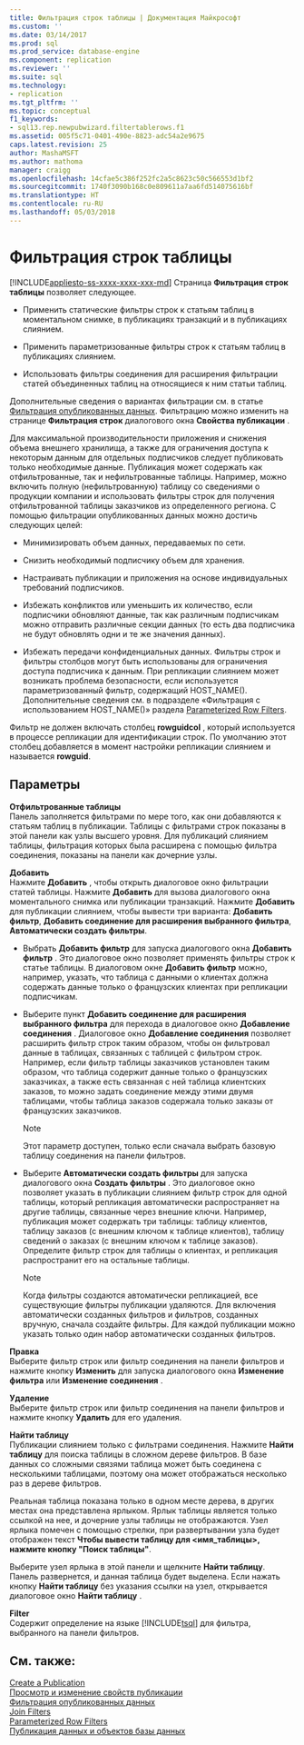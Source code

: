 ```yaml
---
title: Фильтрация строк таблицы | Документация Майкрософт
ms.custom: ''
ms.date: 03/14/2017
ms.prod: sql
ms.prod_service: database-engine
ms.component: replication
ms.reviewer: ''
ms.suite: sql
ms.technology:
- replication
ms.tgt_pltfrm: ''
ms.topic: conceptual
f1_keywords:
- sql13.rep.newpubwizard.filtertablerows.f1
ms.assetid: 005f5c71-0401-490e-8823-adc54a2e9675
caps.latest.revision: 25
author: MashaMSFT
ms.author: mathoma
manager: craigg
ms.openlocfilehash: 14cfae5c386f252fc2a5c8623c50c566553d1bf2
ms.sourcegitcommit: 1740f3090b168c0e809611a7aa6fd514075616bf
ms.translationtype: HT
ms.contentlocale: ru-RU
ms.lasthandoff: 05/03/2018
---
```

# <a name="filter-table-rows"></a>Фильтрация строк таблицы
[!INCLUDE[appliesto-ss-xxxx-xxxx-xxx-md](../../includes/appliesto-ss-xxxx-xxxx-xxx-md.md)]
  Страница **Фильтрация строк таблицы** позволяет следующее.  
  
-   Применить статические фильтры строк к статьям таблиц в моментальном снимке, в публикациях транзакций и в публикациях слиянием.  
  
-   Применить параметризованные фильтры строк к статьям таблиц в публикациях слиянием.  
  
-   Использовать фильтры соединения для расширения фильтрации статей объединенных таблиц на относящиеся к ним статьи таблиц.  
  
 Дополнительные сведения о вариантах фильтрации см. в статье [Фильтрация опубликованных данных](../../relational-databases/replication/publish/filter-published-data.md). Фильтрацию можно изменить на странице **Фильтрация строк** диалогового окна **Свойства публикации** .  
  
 Для максимальной производительности приложения и снижения объема внешнего хранилища, а также для ограничения доступа к некоторым данным для отдельных подписчиков следует публиковать только необходимые данные. Публикация может содержать как отфильтрованные, так и нефильтрованные таблицы. Например, можно включить полную (нефильтрованную) таблицу со сведениями о продукции компании и использовать фильтры строк для получения отфильтрованной таблицы заказчиков из определенного региона. С помощью фильтрации опубликованных данных можно достичь следующих целей:  
  
-   Минимизировать объем данных, передаваемых по сети.  
  
-   Снизить необходимый подписчику объем для хранения.  
  
-   Настраивать публикации и приложения на основе индивидуальных требований подписчиков.  
  
-   Избежать конфликтов или уменьшить их количество, если подписчики обновляют данные, так как различным подписчикам можно отправить различные секции данных (то есть два подписчика не будут обновлять одни и те же значения данных).  
  
-   Избежать передачи конфиденциальных данных. Фильтры строк и фильтры столбцов могут быть использованы для ограничения доступа подписчика к данным. При репликации слиянием может возникать проблема безопасности, если используется параметризованный фильтр, содержащий HOST_NAME(). Дополнительные сведения см. в подразделе «Фильтрация с использованием HOST_NAME()» раздела [Parameterized Row Filters](../../relational-databases/replication/merge/parameterized-filters-parameterized-row-filters.md).  
  
 Фильтр не должен включать столбец **rowguidcol** , который используется в процессе репликации для идентификации строк. По умолчанию этот столбец добавляется в момент настройки репликации слиянием и называется **rowguid**.  
  
## <a name="options"></a>Параметры  
 **Отфильтрованные таблицы**  
 Панель заполняется фильтрами по мере того, как они добавляются к статьям таблиц в публикации. Таблицы с фильтрами строк показаны в этой панели как узлы высшего уровня. Для публикаций слиянием таблицы, фильтрация которых была расширена с помощью фильтра соединения, показаны на панели как дочерние узлы.  
  
 **Добавить**  
 Нажмите **Добавить** , чтобы открыть диалоговое окно фильтрации статей таблицы. Нажмите **Добавить** для вызова диалогового окна моментального снимка или публикации транзакций. Нажмите **Добавить** для публикации слиянием, чтобы вывести три варианта: **Добавить фильтр**, **Добавить соединение для расширения выбранного фильтра**, **Автоматически создать фильтры**.  
  
-   Выбрать **Добавить фильтр** для запуска диалогового окна **Добавить фильтр** . Это диалоговое окно позволяет применять фильтры строк к статье таблицы. В диалоговом окне **Добавить фильтр** можно, например, указать, что таблица с данными о клиентах должна содержать данные только о французских клиентах при репликации подписчикам.  
  
-   Выберите пункт **Добавить соединение для расширения выбранного фильтра** для перехода в диалоговое окно **Добавление соединения** . Диалоговое окно **Добавление соединения** позволяет расширить фильтр строк таким образом, чтобы он фильтровал данные в таблицах, связанных с таблицей с фильтром строк. Например, если фильтр таблицы заказчиков установлен таким образом, что таблица содержит данные только о французских заказчиках, а также есть связанная с ней таблица клиентских заказов, то можно задать соединение между этими двумя таблицами, чтобы таблица заказов содержала только заказы от французских заказчиков.  
  
    > [!NOTE]  
    >  Этот параметр доступен, только если сначала выбрать базовую таблицу соединения на панели фильтров.  
  
-   Выберите **Автоматически создать фильтры** для запуска диалогового окна **Создать фильтры** . Это диалоговое окно позволяет указать в публикации слиянием фильтр строк для одной таблицы, который репликация автоматически распространяет на другие таблицы, связанные через внешние ключи. Например, публикация может содержать три таблицы: таблицу клиентов, таблицу заказов (с внешним ключом к таблице клиентов), таблицу сведений о заказах (с внешним ключом к таблице заказов). Определите фильтр строк для таблицы о клиентах, и репликация распространит его на остальные таблицы.  
  
    > [!NOTE]  
    >  Когда фильтры создаются автоматически репликацией, все существующие фильтры публикации удаляются. Для включения автоматически созданных фильтров и фильтров, созданных вручную, сначала создайте фильтры. Для каждой публикации можно указать только один набор автоматически созданных фильтров.  
  
 **Правка**  
 Выберите фильтр строк или фильтр соединения на панели фильтров и нажмите кнопку **Изменить** для запуска диалогового окна **Изменение фильтра** или **Изменение соединения** .  
  
 **Удаление**  
 Выберите фильтр строк или фильтр соединения на панели фильтров и нажмите кнопку **Удалить** для его удаления.  
  
 **Найти таблицу**  
 Публикации слиянием только с фильтрами соединения. Нажмите **Найти таблицу** для поиска таблицы в сложном дереве фильтров. В базе данных со сложными связями таблица может быть соединена с несколькими таблицами, поэтому она может отображаться несколько раз в дереве фильтров.  
  
 Реальная таблица показана только в одном месте дерева, в других местах она представлена ярлыком. Ярлык таблицы является только ссылкой на нее, и дочерние узлы таблицы не отображаются. Узел ярлыка помечен с помощью стрелки, при развертывании узла будет отображен текст **Чтобы вывести таблицу для \<имя_таблицы>, нажмите кнопку "Поиск таблицы"**.  
  
 Выберите узел ярлыка в этой панели и щелкните **Найти таблицу**. Панель развернется, и данная таблица будет выделена. Если нажать кнопку **Найти таблицу** без указания ссылки на узел, открывается диалоговое окно **Найти таблицу** .  
  
 **Filter**  
 Содержит определение на языке [!INCLUDE[tsql](../../includes/tsql-md.md)] для фильтра, выбранного на панели фильтров.  
  
## <a name="see-also"></a>См. также:  
 [Create a Publication](../../relational-databases/replication/publish/create-a-publication.md)   
 [Просмотр и изменение свойств публикации](../../relational-databases/replication/publish/view-and-modify-publication-properties.md)   
 [Фильтрация опубликованных данных](../../relational-databases/replication/publish/filter-published-data.md)   
 [Join Filters](../../relational-databases/replication/merge/join-filters.md)   
 [Parameterized Row Filters](../../relational-databases/replication/merge/parameterized-filters-parameterized-row-filters.md)   
 [Публикация данных и объектов базы данных](../../relational-databases/replication/publish/publish-data-and-database-objects.md)  
  
  

